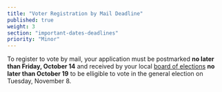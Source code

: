 ```yaml
---
title: "Voter Registration by Mail Deadline"
published: true
weight: 3
section: "important-dates-deadlines"
priority: "Minor"
---
```

To register to vote by mail, your application must be postmarked **no later than Friday, October 14** and received by your local [board of elections](http://www.elections.ny.gov/CountyBoards.html) **no later than October 19** to be elligible to vote in the general election on Tuesday, November 8.  
